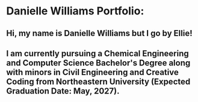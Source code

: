 # Danielle Williams Portfolio:

## Hi, my name is Danielle Williams but I go by Ellie!

## I am currently pursuing a Chemical Engineering and Computer Science Bachelor's Degree along with minors in Civil Engineering and Creative Coding from Northeastern University (Expected Graduation Date: May, 2027). 
